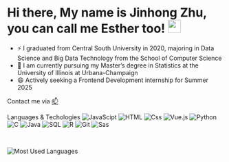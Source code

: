 # Hi there, My name is Jinhong Zhu, you can call me Esther too! <img src="https://raw.githubusercontent.com/MartinHeinz/MartinHeinz/master/wave.gif" width="30px">





- ⚡  I graduated from Central South University in 2020, majoring in Data Science and Big Data Technology from the School of Computer Science
- 🌱 I am currently pursuing my Master’s degree in Statistics at the University of Illinois at Urbana-Champaign
- 😄 Actively seeking a Frontend Development internship for Summer 2025

Contact me via [📫](jinhongzhu0217@163.com) 


 

Languages & Techologies
![JavaScipt](https://img.shields.io/badge/JavaScript-blue)
![HTML](https://img.shields.io/badge/html-yellow)
![Css](https://img.shields.io/badge/Css-green)
![Vue.js](https://img.shields.io/badge/Vue.js-pink)
![Python](https://img.shields.io/badge/Python-purple)
![C](https://img.shields.io/badge/C-orange)
![Java](https://img.shields.io/badge/Java-gray)
![SQL](https://img.shields.io/badge/SQL-black)
![R](https://img.shields.io/badge/R-silver)
![Git](https://img.shields.io/badge/Git-gold)
![Sas](https://img.shields.io/badge/Sas-rose)



<br/>  

![Most Used Languages](https://github-readme-stats.vercel.app/api/top-langs/?username=jinhongzhu0217&theme=dark&layout=compact)




